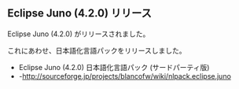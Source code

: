 ## Eclipse Juno (4.2.0) リリース

Eclipse Juno (4.2.0) がリリースされました。

これにあわせ、日本語化言語パックをリリースしました。
* Eclipse Juno (4.2.0) 日本語化言語パック (サードパーティ版)
* -http://sourceforge.jp/projects/blancofw/wiki/nlpack.eclipse.juno

